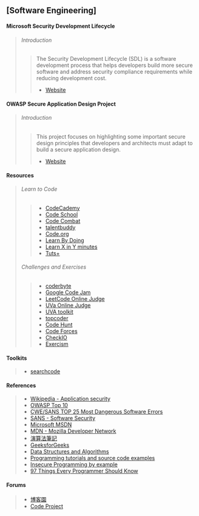 ## [Software Engineering] ##

#### Microsoft Security Development Lifecycle ####
> 
> ###### Introduction ######
> > The Security Development Lifecycle (SDL) is a software development process
> > that helps developers build more secure software and address security 
> > compliance requirements while reducing development cost. 
> > * [Website](http://www.microsoft.com/security/sdl/)

#### OWASP Secure Application Design Project ####
>
> ###### Introduction ######
> > This project focuses on highlighting some important secure design 
> > principles that developers and architects must adapt to build a secure 
> > application design. 
> > * [Website](https://www.owasp.org/index.php/OWASP_Secure_Application_Design_Project)

#### Resources ####
> 
> ###### Learn to Code ######
> > * [CodeCademy](http://www.codecademy.com/)
> > * [Code School](https://www.codeschool.com/)
> > * [Code Combat](http://codecombat.com/)
> > * [talentbuddy](https://www.talentbuddy.co/)
> > * [Code.org](http://code.org/)
> > * [Learn By Doing](https://www.learneroo.com/)
> > * [Learn X in Y minutes](http://learnxinyminutes.com/)
> > * [Tuts+](https://tutsplus.com/)
> 
> ###### Challenges and Exercises ######
> > * [coderbyte](http://coderbyte.com/)
> > * [Google Code Jam](https://code.google.com/codejam/)
> > * [LeetCode Online Judge](https://leetcode.com/)
> > * [UVa Online Judge](http://uva.onlinejudge.org/)
> > * [UVA toolkit](http://uvatoolkit.com/) 
> > * [topcoder](http://www.topcoder.com/)
> > * [Code Hunt](https://www.codehunt.com/)
> > * [Code Forces](http://codeforces.com/)
> > * [CheckIO](http://www.checkio.org/)
> > * [Exercism](http://exercism.io/)

#### Toolkits ####
> * [searchcode](https://searchcode.com/)

#### References ####
> * [Wikipedia - Application security](https://en.wikipedia.org/wiki/Application_security)
> * [OWASP Top 10](https://www.owasp.org/index.php/Category:OWASP_Top_Ten_Project)
> * [CWE/SANS TOP 25 Most Dangerous Software Errors](https://www.sans.org/top25-software-errors/)
> * [SANS - Software Security](http://software-security.sans.org/)
> * [Microsoft MSDN](https://msdn.microsoft.com/)
> * [MDN - Mozilla Developer Network](https://developer.mozilla.org/en-US/)
> * [演算法筆記](http://www.csie.ntnu.edu.tw/~u91029/index.html)
> * [GeeksforGeeks](http://www.geeksforgeeks.org/)
> * [Data Structures and Algorithms](https://people.mpi-inf.mpg.de/~mehlhorn/Toolbox.html)
> * [Programming tutorials and source code examples](http://www.java2s.com/)
> * [Insecure Programming by example](http://community.coresecurity.com/~gera/InsecureProgramming/)
> * [97 Things Every Programmer Should Know](http://programmer.97things.oreilly.com/)

#### Forums ####
> * [博客園](http://www.cnblogs.com/)
> * [Code Project](http://www.codeproject.com/)
